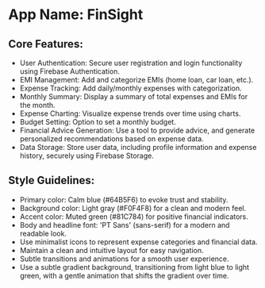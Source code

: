 # **App Name**: FinSight

## Core Features:

- User Authentication: Secure user registration and login functionality using Firebase Authentication.
- EMI Management: Add and categorize EMIs (home loan, car loan, etc.).
- Expense Tracking: Add daily/monthly expenses with categorization.
- Monthly Summary: Display a summary of total expenses and EMIs for the month.
- Expense Charting: Visualize expense trends over time using charts.
- Budget Setting: Option to set a monthly budget.
- Financial Advice Generation: Use a tool to provide advice, and generate personalized recommendations based on expense data.
- Data Storage: Store user data, including profile information and expense history, securely using Firebase Storage.

## Style Guidelines:

- Primary color: Calm blue (#64B5F6) to evoke trust and stability.
- Background color: Light gray (#F0F4F8) for a clean and modern feel.
- Accent color: Muted green (#81C784) for positive financial indicators.
- Body and headline font: 'PT Sans' (sans-serif) for a modern and readable look.
- Use minimalist icons to represent expense categories and financial data.
- Maintain a clean and intuitive layout for easy navigation.
- Subtle transitions and animations for a smooth user experience.
- Use a subtle gradient background, transitioning from light blue to light green, with a gentle animation that shifts the gradient over time.